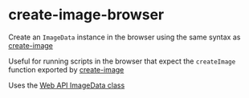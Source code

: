 # create-image-browser

Create an `ImageData` instance in the browser using the same syntax as
[create-image](https://github.com/rgba-image/create-image)

Useful for running scripts in the browser that expect the `createImage` function
exported by [create-image](https://github.com/rgba-image/create-image)

Uses the [Web API ImageData class](https://developer.mozilla.org/en-US/docs/Web/API/ImageData)
